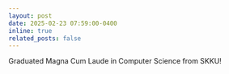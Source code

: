 ```yaml
---
layout: post
date: 2025-02-23 07:59:00-0400
inline: true
related_posts: false
---
```


Graduated Magna Cum Laude in Computer Science from SKKU!
